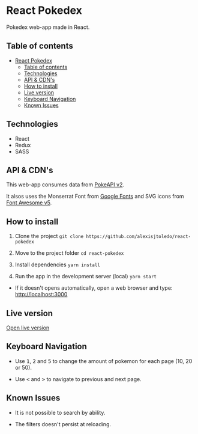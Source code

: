 # React Pokedex

Pokedex web-app made in React.

## Table of contents

- [React Pokedex](#react-pokedex)
  - [Table of contents](#table-of-contents)
  - [Technologies](#technologies)
  - [API & CDN's](#api--cdns)
  - [How to install](#how-to-install)
  - [Live version](#live-version)
  - [Keyboard Navigation](#keyboard-navigation)
  - [Known Issues](#known-issues)

## Technologies

-   React
-   Redux
-   SASS

## API & CDN's

This web-app consumes data from [PokeAPI v2](https://pokeapi.co/).

It alsos uses the Monserrat Font from [Google Fonts](https://fonts.google.com/) and SVG icons from [Font Awesome v5](https://fontawesome.com/).

## How to install

1. Clone the project
   `git clone https://github.com/alexisjtoledo/react-pokedex`

2. Move to the project folder `cd react-pokedex`

3. Install dependencies
   `yarn install`

4. Run the app in the development server (local)
   `yarn start`

-   If it doesn't opens automatically, open a web browser and type: [http://localhost:3000](http://localhost:3000)

## Live version

[Open live version](https://react-redux-pokedex.web.app/)

## Keyboard Navigation

-   Use <kbd>1</kbd>, <kbd>2</kbd> and <kbd>5</kbd> to change the amount of pokemon for each page (10, 20 or 50).

-   Use <kbd><</kbd> and <kbd>></kbd> to navigate to previous and next page.

## Known Issues

-   It is not possible to search by ability.

-   The filters doesn't persist at reloading.
